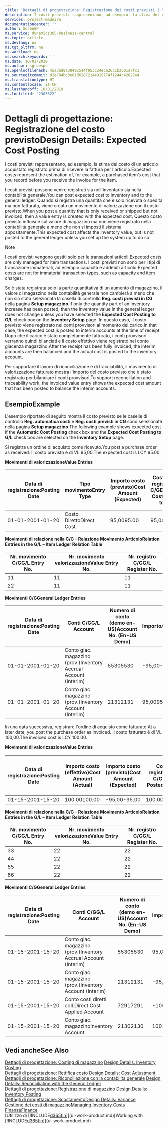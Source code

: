 ```yaml
---
title: 'Dettagli di progettazione: Registrazione dei costi previsti | Microsoft Docs'
description: I costi previsti rappresentano, ad esempio, la stima del costo di un articolo acquistato registrato prima di ricevere la fattura per l'articolo.
services: project-madeira
documentationcenter: ''
author: SorenGP
ms.service: dynamics365-business-central
ms.topic: article
ms.devlang: na
ms.tgt_pltfrm: na
ms.workload: na
ms.search.keywords: ''
ms.date: 10/01/2019
ms.author: sgroespe
ms.openlocfilehash: 45a3ad8a38492514f953c24ec626c1b3601a7fc1
ms.sourcegitcommit: 02e704bc3e01d62072144919774f1244c42827e4
ms.translationtype: HT
ms.contentlocale: it-CH
ms.lasthandoff: 10/01/2019
ms.locfileid: "2303622"
---
```

# <a name="design-details-expected-cost-posting"></a><span data-ttu-id="2781a-103">Dettagli di progettazione: Registrazione del costo previsto</span><span class="sxs-lookup"><span data-stu-id="2781a-103">Design Details: Expected Cost Posting</span></span>
<span data-ttu-id="2781a-104">I costi previsti rappresentano, ad esempio, la stima del costo di un articolo acquistato registrato prima di ricevere la fattura per l'articolo.</span><span class="sxs-lookup"><span data-stu-id="2781a-104">Expected costs represent the estimation of, for example, a purchased item’s cost that you record before you receive the invoice for the item.</span></span>  

 <span data-ttu-id="2781a-105">I costi previsti possono venire registrati sia nell'inventario sia nella contabilità generale.</span><span class="sxs-lookup"><span data-stu-id="2781a-105">You can post expected cost to inventory and to the general ledger.</span></span> <span data-ttu-id="2781a-106">Quando si registra una quantità che è solo ricevuta o spedita ma non fatturata, viene creato un movimento di valorizzazione con il costo previsto.</span><span class="sxs-lookup"><span data-stu-id="2781a-106">When you post a quantity that is only received or shipped but not invoiced, then a value entry is created with the expected cost.</span></span> <span data-ttu-id="2781a-107">Questo costo previsto influisce sul valore di magazzino ma non viene registrato nella contabilità generale a meno che non si imposti il sistema appositamente.</span><span class="sxs-lookup"><span data-stu-id="2781a-107">This expected cost affects the inventory value, but is not posted to the general ledger unless you set up the system up to do so.</span></span>  

> [!NOTE]  
>  <span data-ttu-id="2781a-108">I costi previsti vengono gestiti solo per le transazioni articoli.</span><span class="sxs-lookup"><span data-stu-id="2781a-108">Expected costs are only managed for item transactions.</span></span> <span data-ttu-id="2781a-109">I costi previsti non sono per i tipi di transazione immateriali, ad esempio capacità e addebiti articolo.</span><span class="sxs-lookup"><span data-stu-id="2781a-109">Expected costs are not for immaterial transaction types, such as capacity and item charges.</span></span>  

 <span data-ttu-id="2781a-110">Se è stata registrata solo la parte quantitativa di un aumento di magazzino, il valore di magazzino nella contabilità generale non cambierà a meno che non sia stata selezionata la casella di controllo **Reg. costi previsti in CG** nella pagina **Setup magazzino**.</span><span class="sxs-lookup"><span data-stu-id="2781a-110">If only the quantity part of an inventory increase has been posted, then the inventory value in the general ledger does not change unless you have selected the **Expected Cost Posting to G/L** check box on the **Inventory Setup** page.</span></span> <span data-ttu-id="2781a-111">In questo caso, il costo previsto viene registrato nei conti provvisori al momento del carico.</span><span class="sxs-lookup"><span data-stu-id="2781a-111">In that case, the expected cost is posted to interim accounts at the time of receipt.</span></span> <span data-ttu-id="2781a-112">Dopo che il carico è stato completamente fatturato, i conti provvisori verranno quindi bilanciati e il costo effettivo viene registrato nel conto giacenza magazzino.</span><span class="sxs-lookup"><span data-stu-id="2781a-112">After the receipt has been fully invoiced, the interim accounts are then balanced and the actual cost is posted to the inventory account.</span></span>  

 <span data-ttu-id="2781a-113">Per supportare il lavoro di riconciliazione e di tracciabilità, il movimento di valorizzazione fatturato mostra l'importo del costo previsto che è stato registrato per bilanciare i conti provvisori.</span><span class="sxs-lookup"><span data-stu-id="2781a-113">To support reconciliation and traceability work, the invoiced value entry shows the expected cost amount that has been posted to balance the interim accounts.</span></span>  

## <a name="example"></a><span data-ttu-id="2781a-114">Esempio</span><span class="sxs-lookup"><span data-stu-id="2781a-114">Example</span></span>  
 <span data-ttu-id="2781a-115">L'esempio riportato di seguito mostra il costo previsto se le caselle di controllo **Reg. automatica costi** e **Reg. costi previsti in CG** sono selezionate nella pagina **Setup magazzino**.</span><span class="sxs-lookup"><span data-stu-id="2781a-115">The following example shows expected cost if the **Automatic Cost Posting** check box and the **Expected Cost Posting to G/L** check box are selected on the **Inventory Setup** page.</span></span>  

 <span data-ttu-id="2781a-116">Si registra un ordine di acquisto come ricevuto.</span><span class="sxs-lookup"><span data-stu-id="2781a-116">You post a purchase order as received.</span></span> <span data-ttu-id="2781a-117">Il costo previsto è di VL 95,00.</span><span class="sxs-lookup"><span data-stu-id="2781a-117">The expected cost is LCY 95.00.</span></span>  

 <span data-ttu-id="2781a-118">**Movimenti di valorizzazione**</span><span class="sxs-lookup"><span data-stu-id="2781a-118">**Value Entries**</span></span>  

|<span data-ttu-id="2781a-119">Data di registrazione:</span><span class="sxs-lookup"><span data-stu-id="2781a-119">Posting Date</span></span>|<span data-ttu-id="2781a-120">Tipo movimento</span><span class="sxs-lookup"><span data-stu-id="2781a-120">Entry Type</span></span>|<span data-ttu-id="2781a-121">Importo costo (previsto)</span><span class="sxs-lookup"><span data-stu-id="2781a-121">Cost Amount (Expected)</span></span>|<span data-ttu-id="2781a-122">Costo prev. registrato in C/G</span><span class="sxs-lookup"><span data-stu-id="2781a-122">Expected Cost Posted to G/L</span></span>|<span data-ttu-id="2781a-123">Costo previsto</span><span class="sxs-lookup"><span data-stu-id="2781a-123">Expected Cost</span></span>|<span data-ttu-id="2781a-124">Nr. movimento cont. articolo</span><span class="sxs-lookup"><span data-stu-id="2781a-124">Item Ledger Entry No.</span></span>|<span data-ttu-id="2781a-125">Nr. movimento</span><span class="sxs-lookup"><span data-stu-id="2781a-125">Entry No.</span></span>|  
|------------------|----------------|------------------------------|----------------------------------|-------------------|---------------------------|---------------|  
|<span data-ttu-id="2781a-126">01-01-20</span><span class="sxs-lookup"><span data-stu-id="2781a-126">01-01-20</span></span>|<span data-ttu-id="2781a-127">Costo Diretto</span><span class="sxs-lookup"><span data-stu-id="2781a-127">Direct Cost</span></span>|<span data-ttu-id="2781a-128">95,00</span><span class="sxs-lookup"><span data-stu-id="2781a-128">95.00</span></span>|<span data-ttu-id="2781a-129">95,00</span><span class="sxs-lookup"><span data-stu-id="2781a-129">95.00</span></span>|<span data-ttu-id="2781a-130">Sì</span><span class="sxs-lookup"><span data-stu-id="2781a-130">Yes</span></span>|<span data-ttu-id="2781a-131">1</span><span class="sxs-lookup"><span data-stu-id="2781a-131">1</span></span>|<span data-ttu-id="2781a-132">1</span><span class="sxs-lookup"><span data-stu-id="2781a-132">1</span></span>|  

 <span data-ttu-id="2781a-133">**Movimenti di relazione nella C/G – Relazione Movimento Articolo**</span><span class="sxs-lookup"><span data-stu-id="2781a-133">**Relation Entries in the G/L – Item Ledger Relation Table**</span></span>  

|<span data-ttu-id="2781a-134">Nr. movimento C/G</span><span class="sxs-lookup"><span data-stu-id="2781a-134">G/L Entry No.</span></span>|<span data-ttu-id="2781a-135">Nr. movimento valorizzazione</span><span class="sxs-lookup"><span data-stu-id="2781a-135">Value Entry No.</span></span>|<span data-ttu-id="2781a-136">Nr. registro C/G</span><span class="sxs-lookup"><span data-stu-id="2781a-136">G/L Register No.</span></span>|  
|--------------------|---------------------|-----------------------|  
|<span data-ttu-id="2781a-137">1</span><span class="sxs-lookup"><span data-stu-id="2781a-137">1</span></span>|<span data-ttu-id="2781a-138">1</span><span class="sxs-lookup"><span data-stu-id="2781a-138">1</span></span>|<span data-ttu-id="2781a-139">1</span><span class="sxs-lookup"><span data-stu-id="2781a-139">1</span></span>|  
|<span data-ttu-id="2781a-140">2</span><span class="sxs-lookup"><span data-stu-id="2781a-140">2</span></span>|<span data-ttu-id="2781a-141">1</span><span class="sxs-lookup"><span data-stu-id="2781a-141">1</span></span>|<span data-ttu-id="2781a-142">1</span><span class="sxs-lookup"><span data-stu-id="2781a-142">1</span></span>|  

 <span data-ttu-id="2781a-143">**Movimenti C/G**</span><span class="sxs-lookup"><span data-stu-id="2781a-143">**General Ledger Entries**</span></span>  

|<span data-ttu-id="2781a-144">Data di registrazione:</span><span class="sxs-lookup"><span data-stu-id="2781a-144">Posting Date</span></span>|<span data-ttu-id="2781a-145">Conti C/G</span><span class="sxs-lookup"><span data-stu-id="2781a-145">G/L Account</span></span>|<span data-ttu-id="2781a-146">Numero di conto (demo en-US)</span><span class="sxs-lookup"><span data-stu-id="2781a-146">Account No. (En-US Demo)</span></span>|<span data-ttu-id="2781a-147">Importo</span><span class="sxs-lookup"><span data-stu-id="2781a-147">Amount</span></span>|<span data-ttu-id="2781a-148">Nr. movimento</span><span class="sxs-lookup"><span data-stu-id="2781a-148">Entry No.</span></span>|  
|------------------|------------------|---------------------------------|------------|---------------|  
|<span data-ttu-id="2781a-149">01-01-20</span><span class="sxs-lookup"><span data-stu-id="2781a-149">01-01-20</span></span>|<span data-ttu-id="2781a-150">Conto giac. magazzino (prov.)</span><span class="sxs-lookup"><span data-stu-id="2781a-150">Inventory Accrual Account (Interim)</span></span>|<span data-ttu-id="2781a-151">5530</span><span class="sxs-lookup"><span data-stu-id="2781a-151">5530</span></span>|<span data-ttu-id="2781a-152">-95,00</span><span class="sxs-lookup"><span data-stu-id="2781a-152">-95.00</span></span>|<span data-ttu-id="2781a-153">2</span><span class="sxs-lookup"><span data-stu-id="2781a-153">2</span></span>|  
|<span data-ttu-id="2781a-154">01-01-20</span><span class="sxs-lookup"><span data-stu-id="2781a-154">01-01-20</span></span>|<span data-ttu-id="2781a-155">Conto giac. magazzino (prov.)</span><span class="sxs-lookup"><span data-stu-id="2781a-155">Inventory Account (Interim)</span></span>|<span data-ttu-id="2781a-156">2131</span><span class="sxs-lookup"><span data-stu-id="2781a-156">2131</span></span>|<span data-ttu-id="2781a-157">95,00</span><span class="sxs-lookup"><span data-stu-id="2781a-157">95.00</span></span>|<span data-ttu-id="2781a-158">1</span><span class="sxs-lookup"><span data-stu-id="2781a-158">1</span></span>|  

 <span data-ttu-id="2781a-159">In una data successiva, registrare l'ordine di acquisto come fatturato.</span><span class="sxs-lookup"><span data-stu-id="2781a-159">At a later date, you post the purchase order as invoiced.</span></span> <span data-ttu-id="2781a-160">Il costo fatturato è di VL 100,00.</span><span class="sxs-lookup"><span data-stu-id="2781a-160">The invoiced cost is LCY 100.00.</span></span>  

 <span data-ttu-id="2781a-161">**Movimenti di valorizzazione**</span><span class="sxs-lookup"><span data-stu-id="2781a-161">**Value Entries**</span></span>  

|<span data-ttu-id="2781a-162">Data di registrazione:</span><span class="sxs-lookup"><span data-stu-id="2781a-162">Posting Date</span></span>|<span data-ttu-id="2781a-163">Importo costo (effettivo)</span><span class="sxs-lookup"><span data-stu-id="2781a-163">Cost Amount (Actual)</span></span>|<span data-ttu-id="2781a-164">Importo costo (previsto)</span><span class="sxs-lookup"><span data-stu-id="2781a-164">Cost Amount (Expected)</span></span>|<span data-ttu-id="2781a-165">Costo registrato in C/G</span><span class="sxs-lookup"><span data-stu-id="2781a-165">Cost Posted to G/L</span></span>|<span data-ttu-id="2781a-166">Costo previsto</span><span class="sxs-lookup"><span data-stu-id="2781a-166">Expected Cost</span></span>|<span data-ttu-id="2781a-167">Nr. movimento cont. articolo</span><span class="sxs-lookup"><span data-stu-id="2781a-167">Item Ledger Entry No.</span></span>|<span data-ttu-id="2781a-168">Nr. movimento</span><span class="sxs-lookup"><span data-stu-id="2781a-168">Entry No.</span></span>|  
|------------------|----------------------------|------------------------------|-------------------------|-------------------|---------------------------|---------------|  
|<span data-ttu-id="2781a-169">01-15-20</span><span class="sxs-lookup"><span data-stu-id="2781a-169">01-15-20</span></span>|<span data-ttu-id="2781a-170">100.00</span><span class="sxs-lookup"><span data-stu-id="2781a-170">100.00</span></span>|<span data-ttu-id="2781a-171">-95,00</span><span class="sxs-lookup"><span data-stu-id="2781a-171">-95.00</span></span>|<span data-ttu-id="2781a-172">100.00</span><span class="sxs-lookup"><span data-stu-id="2781a-172">100.00</span></span>|<span data-ttu-id="2781a-173">No</span><span class="sxs-lookup"><span data-stu-id="2781a-173">No</span></span>|<span data-ttu-id="2781a-174">1</span><span class="sxs-lookup"><span data-stu-id="2781a-174">1</span></span>|<span data-ttu-id="2781a-175">2</span><span class="sxs-lookup"><span data-stu-id="2781a-175">2</span></span>|  

 <span data-ttu-id="2781a-176">**Movimenti di relazione nella C/G – Relazione Movimento Articolo**</span><span class="sxs-lookup"><span data-stu-id="2781a-176">**Relation Entries in the G/L – Item Ledger Relation Table**</span></span>  

|<span data-ttu-id="2781a-177">Nr. movimento C/G</span><span class="sxs-lookup"><span data-stu-id="2781a-177">G/L Entry No.</span></span>|<span data-ttu-id="2781a-178">Nr. movimento valorizzazione</span><span class="sxs-lookup"><span data-stu-id="2781a-178">Value Entry No.</span></span>|<span data-ttu-id="2781a-179">Nr. registro C/G</span><span class="sxs-lookup"><span data-stu-id="2781a-179">G/L Register No.</span></span>|  
|--------------------|---------------------|-----------------------|  
|<span data-ttu-id="2781a-180">3</span><span class="sxs-lookup"><span data-stu-id="2781a-180">3</span></span>|<span data-ttu-id="2781a-181">2</span><span class="sxs-lookup"><span data-stu-id="2781a-181">2</span></span>|<span data-ttu-id="2781a-182">2</span><span class="sxs-lookup"><span data-stu-id="2781a-182">2</span></span>|  
|<span data-ttu-id="2781a-183">4</span><span class="sxs-lookup"><span data-stu-id="2781a-183">4</span></span>|<span data-ttu-id="2781a-184">2</span><span class="sxs-lookup"><span data-stu-id="2781a-184">2</span></span>|<span data-ttu-id="2781a-185">2</span><span class="sxs-lookup"><span data-stu-id="2781a-185">2</span></span>|  
|<span data-ttu-id="2781a-186">5</span><span class="sxs-lookup"><span data-stu-id="2781a-186">5</span></span>|<span data-ttu-id="2781a-187">2</span><span class="sxs-lookup"><span data-stu-id="2781a-187">2</span></span>|<span data-ttu-id="2781a-188">2</span><span class="sxs-lookup"><span data-stu-id="2781a-188">2</span></span>|  
|<span data-ttu-id="2781a-189">6</span><span class="sxs-lookup"><span data-stu-id="2781a-189">6</span></span>|<span data-ttu-id="2781a-190">2</span><span class="sxs-lookup"><span data-stu-id="2781a-190">2</span></span>|<span data-ttu-id="2781a-191">2</span><span class="sxs-lookup"><span data-stu-id="2781a-191">2</span></span>|  

 <span data-ttu-id="2781a-192">**Movimenti C/G**</span><span class="sxs-lookup"><span data-stu-id="2781a-192">**General Ledger Entries**</span></span>  

|<span data-ttu-id="2781a-193">Data di registrazione:</span><span class="sxs-lookup"><span data-stu-id="2781a-193">Posting Date</span></span>|<span data-ttu-id="2781a-194">Conti C/G</span><span class="sxs-lookup"><span data-stu-id="2781a-194">G/L Account</span></span>|<span data-ttu-id="2781a-195">Numero di conto (demo en-US)</span><span class="sxs-lookup"><span data-stu-id="2781a-195">Account No. (En-US Demo)</span></span>|<span data-ttu-id="2781a-196">Importo</span><span class="sxs-lookup"><span data-stu-id="2781a-196">Amount</span></span>|<span data-ttu-id="2781a-197">Nr. movimento</span><span class="sxs-lookup"><span data-stu-id="2781a-197">Entry No.</span></span>|  
|------------------|------------------|---------------------------------|------------|---------------|  
|<span data-ttu-id="2781a-198">01-15-20</span><span class="sxs-lookup"><span data-stu-id="2781a-198">01-15-20</span></span>|<span data-ttu-id="2781a-199">Conto giac. magazzino (prov.)</span><span class="sxs-lookup"><span data-stu-id="2781a-199">Inventory Accrual Account (Interim)</span></span>|<span data-ttu-id="2781a-200">5530</span><span class="sxs-lookup"><span data-stu-id="2781a-200">5530</span></span>|<span data-ttu-id="2781a-201">95,00</span><span class="sxs-lookup"><span data-stu-id="2781a-201">95.00</span></span>|<span data-ttu-id="2781a-202">4</span><span class="sxs-lookup"><span data-stu-id="2781a-202">4</span></span>|  
|<span data-ttu-id="2781a-203">01-15-20</span><span class="sxs-lookup"><span data-stu-id="2781a-203">01-15-20</span></span>|<span data-ttu-id="2781a-204">Conto giac. magazzino (prov.)</span><span class="sxs-lookup"><span data-stu-id="2781a-204">Inventory Account (Interim)</span></span>|<span data-ttu-id="2781a-205">2131</span><span class="sxs-lookup"><span data-stu-id="2781a-205">2131</span></span>|<span data-ttu-id="2781a-206">-95,00</span><span class="sxs-lookup"><span data-stu-id="2781a-206">-95.00</span></span>|<span data-ttu-id="2781a-207">3</span><span class="sxs-lookup"><span data-stu-id="2781a-207">3</span></span>|  
|<span data-ttu-id="2781a-208">01-15-20</span><span class="sxs-lookup"><span data-stu-id="2781a-208">01-15-20</span></span>|<span data-ttu-id="2781a-209">Conto costi diretti coll.</span><span class="sxs-lookup"><span data-stu-id="2781a-209">Direct Cost Applied Account</span></span>|<span data-ttu-id="2781a-210">7291</span><span class="sxs-lookup"><span data-stu-id="2781a-210">7291</span></span>|<span data-ttu-id="2781a-211">-100</span><span class="sxs-lookup"><span data-stu-id="2781a-211">-100</span></span>|<span data-ttu-id="2781a-212">6</span><span class="sxs-lookup"><span data-stu-id="2781a-212">6</span></span>|  
|<span data-ttu-id="2781a-213">01-15-20</span><span class="sxs-lookup"><span data-stu-id="2781a-213">01-15-20</span></span>|<span data-ttu-id="2781a-214">Conto giac. magazzino</span><span class="sxs-lookup"><span data-stu-id="2781a-214">Inventory Account</span></span>|<span data-ttu-id="2781a-215">2130</span><span class="sxs-lookup"><span data-stu-id="2781a-215">2130</span></span>|<span data-ttu-id="2781a-216">100</span><span class="sxs-lookup"><span data-stu-id="2781a-216">100</span></span>|<span data-ttu-id="2781a-217">5</span><span class="sxs-lookup"><span data-stu-id="2781a-217">5</span></span>|  

## <a name="see-also"></a><span data-ttu-id="2781a-218">Vedi anche</span><span class="sxs-lookup"><span data-stu-id="2781a-218">See Also</span></span>
 <span data-ttu-id="2781a-219">[Dettagli di progettazione: Costing di magazzino](design-details-inventory-costing.md) </span><span class="sxs-lookup"><span data-stu-id="2781a-219">[Design Details: Inventory Costing](design-details-inventory-costing.md) </span></span>  
 <span data-ttu-id="2781a-220">[Dettagli di progettazione: Rettifica costo](design-details-cost-adjustment.md) </span><span class="sxs-lookup"><span data-stu-id="2781a-220">[Design Details: Cost Adjustment](design-details-cost-adjustment.md) </span></span>  
 <span data-ttu-id="2781a-221">[Dettagli di progettazione: Riconciliazione con la contabilità generale](design-details-reconciliation-with-the-general-ledger.md) </span><span class="sxs-lookup"><span data-stu-id="2781a-221">[Design Details: Reconciliation with the General Ledger](design-details-reconciliation-with-the-general-ledger.md) </span></span>  
 <span data-ttu-id="2781a-222">[Dettagli di progettazione: Registrazione di magazzino](design-details-inventory-posting.md) </span><span class="sxs-lookup"><span data-stu-id="2781a-222">[Design Details: Inventory Posting](design-details-inventory-posting.md) </span></span>  
 [<span data-ttu-id="2781a-223">Dettagli di progettazione: Scostamento</span><span class="sxs-lookup"><span data-stu-id="2781a-223">Design Details: Variance</span></span>](design-details-variance.md)  
 [<span data-ttu-id="2781a-224">Gestione dei costi di magazzino</span><span class="sxs-lookup"><span data-stu-id="2781a-224">Managing Inventory Costs</span></span>](finance-manage-inventory-costs.md)  
 [<span data-ttu-id="2781a-225">Finanze</span><span class="sxs-lookup"><span data-stu-id="2781a-225">Finance</span></span>](finance.md)  
 <span data-ttu-id="2781a-226">[Utilizzo di [!INCLUDE[d365fin](includes/d365fin_md.md)]](ui-work-product.md)</span><span class="sxs-lookup"><span data-stu-id="2781a-226">[Working with [!INCLUDE[d365fin](includes/d365fin_md.md)]](ui-work-product.md)</span></span>
